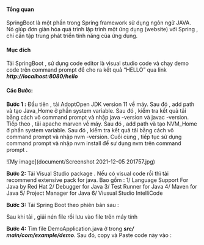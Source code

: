 #### Tổng quan  
SpringBoot  là một phần trong Spring framework sử dụng ngôn ngữ JAVA. Nó giúp đơn giản hóa quá trình lập trình một ứng dụng (website) với Spring , chỉ cần tập trung phát triển tính năng của ứng dụng.   

#### Mục đích   
Tải SpringBoot , sử dụng code editor là visual studio code  và chạy demo code trên command prompt để cho ra kết quả “HELLO” qua link   **_http://localhost:8080/hello_**

#### Các  Bước:
**Bước 1 :**
Đầu tiên , tải AdoptOpen JDK version 11 về máy. Sau đó , add path và tạo Java_Home ở phần system variable. Sau đó , kiểm tra kết quả tải bằng cách vô command prompt và nhập java -version và javac -version. Tiếp theo , tải apache marven về máy. Sau đó , add path và tạo NVM_Home ở phần system variable. Sau đó , kiểm tra kết quả tải bằng cách vô command prompt và nhập nvm -version. Cuối cùng , tiếp tục sử dụng command prompt và nhập nvm install để sư dụng nvm trên command prompt .


![My image](document/Screenshot 2021-12-05 201757.jpg)


**Bước 2:**
Tải Visual Studio package . Nếu có visual code rồi thì tải recommend extensive pack for java. Bao gồm : 
1/ Language Support For Java by Red Hat 
2/ Debugger for Java 
3/ Test Runner for Java 
4/ Maven for Java 
5/ Project Manager for Java 
6/ Viusual Studio IntelliCode

**Bước 3:**
Tải Spring Boot theo phiên bản sau : 


Sau khi tải , giải nén file rồi lưu vào file trên máy tính


**Bước 4:**
Tìm file DemoApplication.java ở trong ***src/ main/com/example/demo***. Sau đó, copy và Paste code này vào : 


